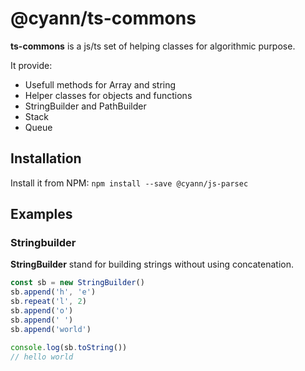 # @cyann/ts-commons

**ts-commons** is a js/ts set of helping classes for algorithmic purpose.

It provide:
- Usefull methods for Array and string
- Helper classes for objects and functions
- StringBuilder and PathBuilder
- Stack
- Queue

## Installation

Install it from NPM: `npm install --save @cyann/js-parsec`

## Examples

### Stringbuilder

**StringBuilder** stand for building strings without using concatenation.

```js
const sb = new StringBuilder()
sb.append('h', 'e')
sb.repeat('l', 2)
sb.append('o')
sb.append(' ')
sb.append('world')

console.log(sb.toString())
// hello world
```